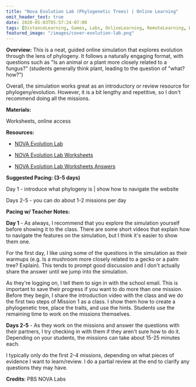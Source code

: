 ```yaml
---
title: "Nova Evolution Lab (Phylogenetic Trees) | Online Learning"
omit_header_text: true
date: 2020-05-03T05:57:24-07:00
tags: [DistanceLearning, Games, Labs, OnlineLearning, RemoteLearning, Worksheets, Biology, Evolution]
featured_image: "/images/cover-evolution-lab.png"
---
```


**Overview:** This is a neat, guided online simulation that explores evolution through the lens of phylogeny. It follows a naturally engaging format, with questions such as "Is an animal or a plant more closely related to a fungus?" (students generally think plant, leading to the question of "what? how?")

Overall, the simulation works great as an introductory or review resource for phylogeny/evolution. However, it is a bit lengthy and repetitive, so I don't recommend doing all the missions.

**Materials:**

Worksheets, online access

**Resources:**

- [NOVA Evolution Lab](https://www.pbs.org/wgbh/nova/labs/lab/evolution/)

- [NOVA Evolution Lab Worksheets](/downloads/nova_evolution_lab_worksheets.pdf)

- [NOVA Evolution Lab Worksheets Answers](/downloads/nova_evolution_lab_worksheets_answers.pdf)

**Suggested Pacing: (3-5 days)**

Day 1 - introduce what phylogeny is | show how to navigate the website

Days 2-5 - you can do about 1-2 missions per day

**Pacing w/ Teacher Notes:**

**Day 1** - As always, I recommend that you explore the simulation yourself before showing it to the class. There are some short videos that explain how to navigate the features on the simulation, but I think it's easier to show them one.

For the first day, I like using some of the questions in the simulation as their warmups (e.g. Is a mushroom more closely related to a gecko or a palm tree? Explain). This tends to prompt good discussion and I don't actually share the answer until we jump into the simulation.

As they're logging on, I tell them to sign in with the school email. This is important to save their progress if you want to do more than one mission. Before they begin, I share the introduction video with the class and we do the first two steps of Mission 1 as a class. I show them how to create a phylogenetic tree, place the traits, and use the hints. Students use the remaining time to work on the missions themselves.

**Days 2-5** - As they work on the missions and answer the questions with their partners, I try checking in with them if they aren't sure how to do it. Depending on your students, the missions can take about 15-25 minutes each.

I typically only do the first 2-4 missions, depending on what pieces of evidence I want to learn/review. I do a partial review at the end to clarify any questions they may have.

**Credits**: PBS NOVA Labs
